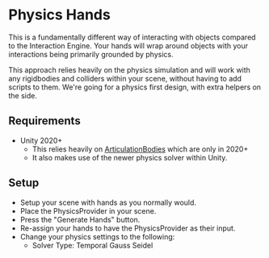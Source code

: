 # Physics Hands

This is a fundamentally different way of interacting with objects compared to the Interaction Engine. Your hands will wrap around objects with your interactions being primarily grounded by physics.

This approach relies heavily on the physics simulation and will work with any rigidbodies and colliders within your scene, without having to add scripts to them. We're going for a physics first design, with extra helpers on the side.

## Requirements
- Unity 2020+
  - This relies heavily on [ArticulationBodies](https://docs.unity3d.com/2020.1/Documentation/ScriptReference/ArticulationBody.html) which are only in 2020+
  - It also makes use of the newer physics solver within Unity.

## Setup
- Setup your scene with hands as you normally would.
- Place the PhysicsProvider in your scene.
- Press the "Generate Hands" button.
- Re-assign your hands to have the PhysicsProvider as their input.
- Change your physics settings to the following:
  - Solver Type: Temporal Gauss Seidel

